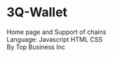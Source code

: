 # 3Q-Wallet  
Home page and Support of chains  
Language: Javascript HTML CSS   
By Top Business Inc
